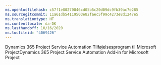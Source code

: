 ```yaml
---
ms.openlocfilehash: c57f1e80270846cd05b5c20d09dc9fb39ac7e285
ms.sourcegitcommit: 11a61db54119503e82faec5f99c4273e8d1247e5
ms.translationtype: HT
ms.contentlocale: da-DK
ms.lasthandoff: 10/16/2020
ms.locfileid: "4069426"
---
```

<span data-ttu-id="468a4-101">Dynamics 365 Project Service Automation Tilføjelsesprogram til Microsoft Project</span><span class="sxs-lookup"><span data-stu-id="468a4-101">Dynamics 365 Project Service Automation Add-in for Microsoft Project</span></span>